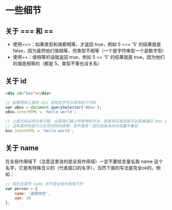 # 一些细节

## 关于 === 和 ==

- 使用===：如果类型和值都相等，才返回 true，例如 5 === '5' 的结果就是 false，因为虽然他们值相等，但类型不相等（一个是字符串型一个是数字型）
- 使用==：值相等的话就返回 true，例如 5 == '5' 的结果就是 true，因为他们的值是相等的（都是 5，类型不等也没关系）

## 关于 id

```html
<div id="box"></div>
```

```javascript
// 如果想给上面的 div 添加文字可以使用如下代码
var oBox = document.querySelector('#box');
oBox.innerHTML = 'hello world';
```

```javascript
// 上面代码必然没有问题，也是我们课上所使用的方法，但是其实我还是可以直接通过 box 这个 id 直接进行操作（注意我下面代码并没有document.querySelector('#box') 这一步）
// 这样虽然也是可以实现同样的效果，但不推荐！因为低版本的浏览器不兼容
box.innerHTML = 'hello world';
```

## 关于 name

在全局作用域下（注意这里说的是全局作用域）一定不要给变量名取 name 这个名字，它是有特殊含义的（代表窗口的名字），当然下面的写法是完全ok的，例如：

```javascript
// 因为这里的 name 并不是全局作用域下的
var person = {
    name: '迪丽热巴',
    age: 18
};
```




